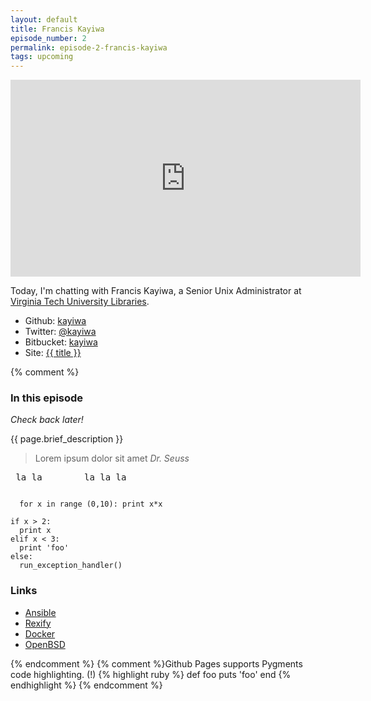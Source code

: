```yaml
---
layout: default
title: Francis Kayiwa
episode_number: 2
permalink: episode-2-francis-kayiwa
tags: upcoming
---
```


<iframe width="560" height="315" src="https://www.youtube.com/embed/z1xAVajUZoo" frameborder="0" allowfullscreen></iframe>

<p>
  Today, I'm chatting with Francis Kayiwa, a Senior Unix Administrator at <a href="https://lib.vt.edu">Virginia Tech University Libraries</a>.  
</p>

<ul>
  <li>Github: <a href="https://github.com/kayiwa">kayiwa</a></li>
  <li>Twitter: <a href="https://twitter.com/kayiwa">@kayiwa</a></li>
  <li>Bitbucket: <a href="https://bitbucket.org/kayiwa/">kayiwa</a></li>
  <li>Site: <a href="http://fxkayiwa.msk0.org/">{{ title }}</a></li>
</ul>

{% comment %}
<h3>In this episode</h3>

_Check back later!_
<p>{{ page.brief_description }}</p>
<blockquote>Lorem ipsum dolor sit amet <cite>Dr. Seuss</cite></blockquote>

<pre> la la        la la la</pre>
<code>
  for x in range (0,10): print x*x
</code>
<pre><code>if x > 2:
  print x
elif x < 3:
  print 'foo'
else:
  run_exception_handler()
</code></pre>
<h3>Links</h3>

* [Ansible](https://ansible.com)
* [Rexify](https://www.rexify.org/)
* [Docker](https://docker.com)
* [OpenBSD](https://www.openbsd.org)

{% endcomment %}
{% comment %}Github Pages supports Pygments code highlighting. (!) 
{% highlight ruby %}
def foo
  puts 'foo'
end
{% endhighlight %}
{% endcomment %}
